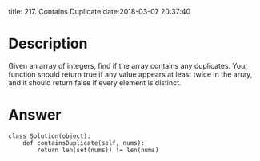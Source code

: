title: 217. Contains Duplicate
date:2018-03-07 20:37:40

# Description
Given an array of integers, find if the array contains any duplicates. Your function should return true if any value appears at least twice in the array, and it should return false if every element is distinct.

# Answer
```python3
class Solution(object):
    def containsDuplicate(self, nums):
        return len(set(nums)) != len(nums)
```